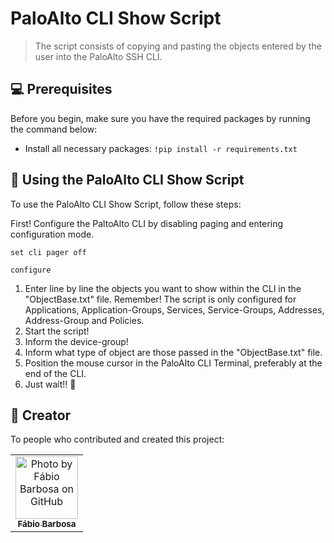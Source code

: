 # PaloAlto CLI Show Script

> The script consists of copying and pasting the objects entered by the user into the PaloAlto SSH CLI.

## 💻 Prerequisites

Before you begin, make sure you have the required packages by running the command below:

* Install all necessary packages: `!pip install -r requirements.txt`

## 🚀 Using the PaloAlto CLI Show Script

To use the PaloAlto CLI Show Script, follow these steps:

First! Configure the PaltoAlto CLI by disabling paging and entering configuration mode.
```
set cli pager off
```

```
configure
```

1. Enter line by line the objects you want to show within the CLI in the "ObjectBase.txt" file.
    Remember! The script is only configured for Applications, Application-Groups, Services, Service-Groups, Addresses, Address-Group and Policies.
2. Start the script!
3. Inform the device-group!
4. Inform what type of object are those passed in the "ObjectBase.txt" file.
5. Position the mouse cursor in the PaloAlto CLI Terminal, preferably at the end of the CLI.
6. Just wait!! 🚀

## 🤝 Creator

To people who contributed and created this project:

<table>
  <tr>
    <td align="center">
      <a href="#">
        <img src="https://avatars.githubusercontent.com/u/144133682" width="100px;" alt="Photo by Fábio Barbosa on GitHub"/><br>
        <sub>
          <b>Fábio Barbosa</b>
        </sub>
      </a>
    </td>
  </tr>
</table>